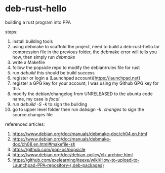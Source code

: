 # deb-rust-hello
building a rust program into PPA

steps:

1. install building tools
1. using debmake to scaffold the project, 
	need to build a deb-rust-hello.tar compression file in the previous folder, 
	the debmake error will tells you how,
	then simply run *debmake* 
1. write a Makefile
1. follow the popsicle repo to modify the debian/rules file for rust
1. run *debuild* this should be build success
1. register or login a (Launchpad account)[https://launchpad.net]
1. register a GPG key for your account, I was using my Github GPG key for this
1. modify the debian/changelog from UNRELEASED to the ubuntu code name, my case is *focal*
1. run *debuild -S -k<your gpg key>* to sign the building
1. go to upper level folder then run *debsign -k <your gpg key> <filename>.changes* to sign the source.changes file

referenced articles:

1. https://www.debian.org/doc/manuals/debmake-doc/ch04.en.html
1. https://www.debian.org/doc/manuals/debmake-doc/ch08.en.html#makefile-sh
1. https://github.com/pop-os/popsicle
1. https://www.debian.org/doc/debian-policy/ch-archive.html
1. https://github.com/exelearning/iteexe/wiki/How-to-upload-to-Launchpad-PPA-repository-(.deb-packages)
